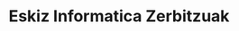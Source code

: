 ---
title: "Eskiz Informatica Zerbitzuak"
url: /elizondo/eskiz-informatica-zerbitzuak/
shop: ordenador
---